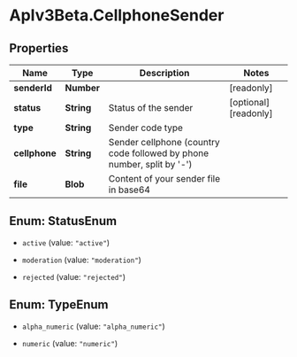 # ApIv3Beta.CellphoneSender

## Properties

Name | Type | Description | Notes
------------ | ------------- | ------------- | -------------
**senderId** | **Number** |  | [readonly] 
**status** | **String** | Status of the sender | [optional] [readonly] 
**type** | **String** | Sender code type | 
**cellphone** | **String** | Sender cellphone (country code followed by phone number, split by &#39;-&#39;) | 
**file** | **Blob** | Content of your sender file in base64 | 



## Enum: StatusEnum


* `active` (value: `"active"`)

* `moderation` (value: `"moderation"`)

* `rejected` (value: `"rejected"`)





## Enum: TypeEnum


* `alpha_numeric` (value: `"alpha_numeric"`)

* `numeric` (value: `"numeric"`)




